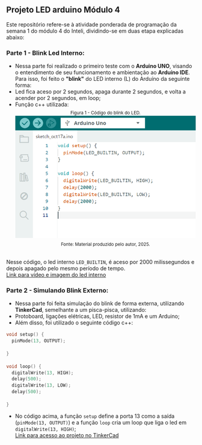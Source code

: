## Projeto LED arduino Módulo 4
Este repositório refere-se à atividade ponderada de programação da semana 1 do módulo 4 do Inteli, dividindo-se em duas etapa explicadas abaixo:<br>
### Parte 1 - Blink Led Interno:
- Nessa parte foi realizado o primeiro teste com o **Arduino UNO**, visando o entendimento de seu funcionamento e ambientação ao **Arduíno IDE**. Para isso, foi feito o **"blink"** do LED interno (L) do Arduíno da seguinte forma:
- Led fica aceso por 2 segundos, apaga durante 2 segundos, e volta a acender por 2 segundos, em loop;
- Função c++ utilizada:
  <div align="center"><sub>Figura 1 - Código do blink do LED.</sub><br>
    <img src="arduino_codigo.png"><br>
  <sub>Fonte: Material produzido pelo autor, 2025.</sub></div><br>
Nesse código, o led interno `LED_BUILTIN`, é aceso por 2000 milissegundos e depois apagado pelo mesmo período de tempo.<br>
[Link para vídeo e imagem do led interno](https://drive.google.com/drive/folders/1OSJjzZLS8G4sfNer3dqisELsRD68Yjb2?usp=sharing)

### Parte 2 - Simulando Blink Externo:
- Nessa parte foi feita simulação do blink de forma externa, utilizando **TinkerCad**, semelhante a um pisca-pisca, utilizando:
- Protoboard, ligações elétricas, LED, resistor de 1mA e um Arduino;
- Além disso, foi utilizado o seguinte código c++:
```` cpp
void setup() {
  pinMode(13, OUTPUT);

}

void loop() {
  digitalWrite(13, HIGH);
  delay(500);
  digitalWrite(13, LOW);
  delay(500);

}
````

- No código acima, a função `setup` define a porta 13 como a saída (`pinMode(13, OUTPUT)`) e a função `loop` cria um loop que liga o led em `digitalWrite(13, HIGH)`;<br>
[Link para acesso ao projeto no TinkerCad](https://www.tinkercad.com/things/3iInqdllUyL-ledp1?sharecode=XkAye50sTWBqMFNhLE-rZPvaXoLsAuVMpmWz-Ncu5dE)
